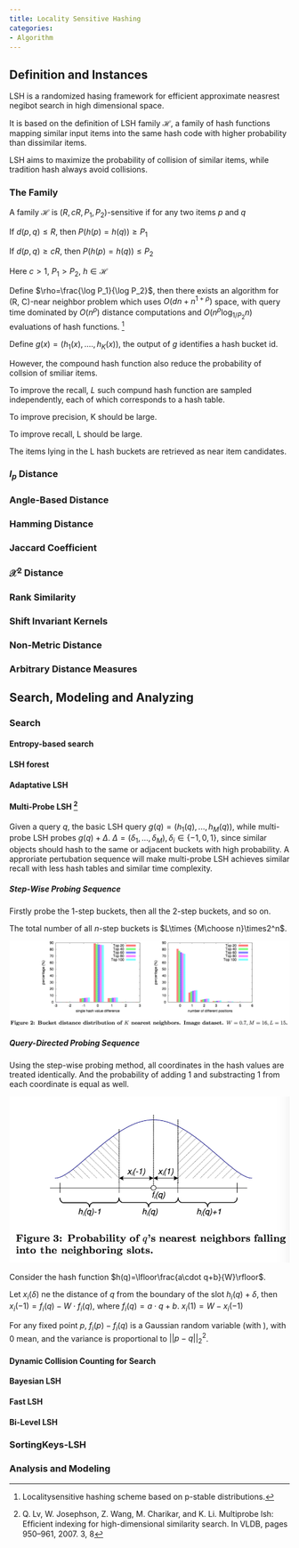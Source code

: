 ```yaml
---
title: Locality Sensitive Hashing
categories:
- Algorithm
---
```


## Definition and Instances

LSH is a randomized hasing framework for efficient approximate neasrest negibot search in high dimensional space.

It is based on the definition of LSH family $\mathcal{H}$, a family of hash functions mapping similar input items into the same hash code with higher probability than dissimilar items.

LSH aims to maximize the probability of collision of similar items, while tradition hash always avoid collisions.

### The Family

A family $\mathcal{H}$ is $(R, cR, P_1, P_2)$-sensitive if for any two items $p$ and $q$

If $d(p, q)\le R$, then $P(h(p)=h(q))\ge P_1​$

If $d(p, q)\ge cR$, then $P(h(p)=h(q))\le P_2$

Here $c>1$, $P_1>P_2$, $h\in\mathcal{H}$

Define $\rho=\frac{\log P_1}{\log P_2}$, then there exists an algorithm for (R, C)-near neighbor problem which uses $O(dn+n^{1+\rho})$ space, with query time dominated by $O(n^{\rho})$ distance computations and $O(n^{\rho}\log_{1/P_2}n)$ evaluations of hash functions. [^fn1]

[^fn1]: Localitysensitive hashing scheme based on p-stable distributions.

Define $g(x)=(h_1(x), ...., h_K(x))$, the output of $g$ identifies a hash bucket id.

However, the compound hash function also reduce the probability of collsion of smiliar items.

To improve the recall, $L$ such compund hash function are sampled independently, each of which corresponds to a hash table.



To improve precision, K should be large.

To improve recall, L should be large.

The items lying in the L hash buckets are retrieved as near item candidates.

### $l_p$ Distance

### Angle-Based Distance

### Hamming Distance

### Jaccard Coefficient

### $\mathcal{X}^2$ Distance

### Rank Similarity

### Shift Invariant Kernels

### Non-Metric Distance

### Arbitrary Distance Measures

## Search, Modeling and Analyzing

### Search

#### Entropy-based search

#### LSH forest

#### Adaptative LSH

#### Multi-Probe LSH [^multi-probe-lsh]

Given a query $q$, the basic LSH query $g(q)=(h_1(q), ..., h_M(q))$, while multi-probe LSH probes $g(q)+\Delta$. $\Delta=(\delta_1, ..., \delta_M), \delta_i\in\{-1, 0, 1\}$, since similar objects should hash to the same or adjacent buckets with high probability. A approriate pertubation sequence will make multi-probe LSH achieves similar recall with less hash tables and similar time complexity.

##### Step-Wise Probing Sequence

Firstly probe the 1-step buckets, then all the 2-step buckets, and so on.

The total number of all $n$-step buckets is $L\times {M\choose n}\times2^n$.

![image-20190525212643536](locality_sensitive_hash/image-20190525212643536.png)

##### Query-Directed Probing Sequence

Using the step-wise probing method, all coordinates in the hash values are treated identically. And the probability of adding 1 and substracting 1 from each coordinate is equal as well.

![image-20190525213133478](locality_sensitive_hash/image-20190525213133478.png)

Consider the hash function $h(q)=\lfloor\frac{a\cdot q+b}{W}\rfloor$.

Let $x_i(\delta)$ ne the distance of $q$ from the boundary of the slot $h_i(q)+\delta$, then $x_i(-1)=f_i(q)-W\cdot f_i(q)$, where $f_i(q)=a\cdot q + b$. $x_i(1)=W-x_i(-1)$

For any fixed point $p$, $f_i(p)-f_i(q)$ is a Gaussian random variable (with ), with 0 mean, and the variance is proportional to $||p-q||_2^2$.





[^multi-probe-lsh]: Q. Lv, W. Josephson, Z. Wang, M. Charikar, and K. Li. Multiprobe lsh: Efﬁcient indexing for high-dimensional similarity search. In VLDB, pages 950–961, 2007. 3, 8

#### Dynamic Collision Counting for Search

#### Bayesian LSH

#### Fast LSH

#### Bi-Level LSH

### SortingKeys-LSH

### Analysis and Modeling

